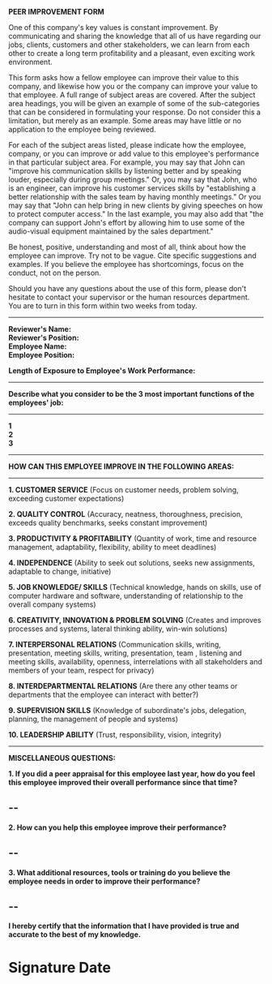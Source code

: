 **PEER IMPROVEMENT FORM**

One of this company's key values is constant improvement. By
communicating and sharing the knowledge that all of us have regarding
our jobs, clients, customers and other stakeholders, we can learn from
each other to create a long term profitability and a pleasant, even
exciting work environment.

This form asks how a fellow employee can improve their value to this
company, and likewise how you or the company can improve your value to
that employee. A full range of subject areas are covered. After the
subject area headings, you will be given an example of some of the
sub-categories that can be considered in formulating your response. Do
not consider this a limitation, but merely as an example. Some areas may
have little or no application to the employee being reviewed.

For each of the subject areas listed, please indicate how the employee,
company, or you can improve or add value to this employee's performance
in that particular subject area. For example, you may say that John can
"improve his communication skills by listening better and by speaking
louder, especially during group meetings." Or, you may say that John,
who is an engineer, can improve his customer services skills by
"establishing a better relationship with the sales team by having
monthly meetings." Or you may say that "John can help bring in new
clients by giving speeches on how to protect computer access." In the
last example, you may also add that "the company can support John's
effort by allowing him to use some of the audio-visual equipment
maintained by the sales department."

Be honest, positive, understanding and most of all, think about how the
employee can improve. Try not to be vague. Cite specific suggestions and
examples. If you believe the employee has shortcomings, focus on the
conduct, not on the person.

Should you have any questions about the use of this form, please don't
hesitate to contact your supervisor or the human resources department.
You are to turn in this form within two weeks from today.

  -------------------------------------------------------- --
  **Reviewer's Name:**                                     
  **Reviewer's Position:**                                 
  **Employee Name:**                                       
  **Employee Position:**                                   
                                                           
  **Length of Exposure to Employee's Work Performance:**   
                                                           
  -------------------------------------------------------- --

**Describe what you consider to be the 3 most important functions of the
employees' job:**

  ------- --
  **1**   
  **2**   
  **3**   
          
  ------- --

**HOW CAN THIS EMPLOYEE IMPROVE IN THE FOLLOWING AREAS:**

  ------------------------------------------------- ---------------------------------------------------------------------------------------------------------------------------------------------------------------------------------------------------------------------------------------
  **1. CUSTOMER SERVICE**                           (Focus on customer needs, problem solving, exceeding customer expectations)
                                                    
                                                    
                                                    
                                                    
                                                    
                                                    
                                                    
  **2. QUALITY CONTROL**                            (Accuracy, neatness, thoroughness, precision, exceeds quality benchmarks, seeks constant improvement)
                                                    
                                                    
                                                    
                                                    
                                                    
                                                    
  **3. PRODUCTIVITY & PROFITABILITY**               (Quantity of work, time and resource management, adaptability, flexibility, ability to meet deadlines)
                                                    
                                                    
                                                    
                                                    
                                                    
                                                    
  **4. INDEPENDENCE**                               (Ability to seek out solutions, seeks new assignments, adaptable to change, initiative)
                                                    
                                                    
                                                    
                                                    
                                                    
                                                    
  **5. JOB KNOWLEDGE/ SKILLS**                      (Technical knowledge, hands on skills, use of computer hardware and software, understanding of relationship to the overall company systems)
                                                    
                                                    
                                                    
                                                    
                                                    
                                                    
  **6. CREATIVITY, INNOVATION & PROBLEM SOLVING**   (Creates and improves processes and systems, lateral thinking ability, win-win solutions)
                                                    
                                                    
                                                    
                                                    
                                                    
                                                    
                                                    
  **7. INTERPERSONAL RELATIONS**                    (Communication skills, writing, presentation, meeting skills, writing, presentation, team , listening and meeting skills, availability, openness, interrelations with all stakeholders and members of your team, respect for privacy)
                                                    
                                                    
                                                    
                                                    
                                                    
                                                    
  **8. INTERDEPARTMENTAL RELATIONS**                (Are there any other teams or departments that the employee can interact with better?)
                                                    
                                                    
                                                    
                                                    
                                                    
                                                    
  **9. SUPERVISION SKILLS**                         (Knowledge of subordinate's jobs, delegation, planning, the management of people and systems)
                                                    
                                                    
                                                    
                                                    
                                                    
                                                    
  **10. LEADERSHIP ABILITY**                        (Trust, responsibility, vision, integrity)
                                                    
                                                    
                                                    
                                                    
                                                    
                                                    
  ------------------------------------------------- ---------------------------------------------------------------------------------------------------------------------------------------------------------------------------------------------------------------------------------------

**MISCELLANEOUS QUESTIONS:**

**1. If you did a peer appraisal for this employee last year, how do you
feel this employee improved their overall performance since that time?**

  --
  --

**2. How can you help this employee improve their performance?**

  --
  --

**3. What additional resources, tools or training do you believe the
employee needs in order to improve their performance?**

  --
  --

**I hereby certify that the information that I have provided is true and
accurate to the best of my knowledge.**

# Signature Date

